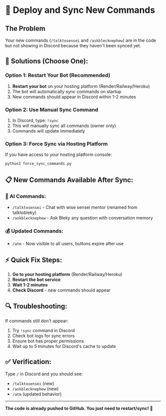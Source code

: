 # 🚀 Deploy and Sync New Commands

## The Problem
Your new commands (`/talktosensei` and `/askblecknephew`) are in the code but not showing in Discord because they haven't been synced yet.

## 🔧 Solutions (Choose One):

### Option 1: Restart Your Bot (Recommended)
1. **Restart your bot** on your hosting platform (Render/Railway/Heroku)
2. The bot will automatically sync commands on startup
3. New commands should appear in Discord within 1-2 minutes

### Option 2: Use Manual Sync Command
1. In Discord, type: `!sync` 
2. This will manually sync all commands (owner only)
3. Commands will update immediately

### Option 3: Force Sync via Hosting Platform
If you have access to your hosting platform console:
```bash
python3 force_sync_commands.py
```

## 📋 New Commands Available After Sync:

### 🤖 AI Commands:
- `/talktosensei` - Chat with wise sensei mentor (renamed from talktobleky)
- `/askblecknephew` - Ask Bleky any question with conversation memory

### 💰 Updated Commands:
- `/atm` - Now visible to all users, buttons expire after use

## ⚡ Quick Fix Steps:

1. **Go to your hosting platform** (Render/Railway/Heroku)
2. **Restart the bot service**
3. **Wait 1-2 minutes**
4. **Check Discord** - new commands should appear

## 🔍 Troubleshooting:

If commands still don't appear:
1. Try `!sync` command in Discord
2. Check bot logs for sync errors
3. Ensure bot has proper permissions
4. Wait up to 5 minutes for Discord's cache to update

## ✅ Verification:
Type `/` in Discord and you should see:
- `/talktosensei` (new)
- `/askblecknephew` (new) 
- `/atm` (updated behavior)

---

**The code is already pushed to GitHub. You just need to restart/sync!** 🎉